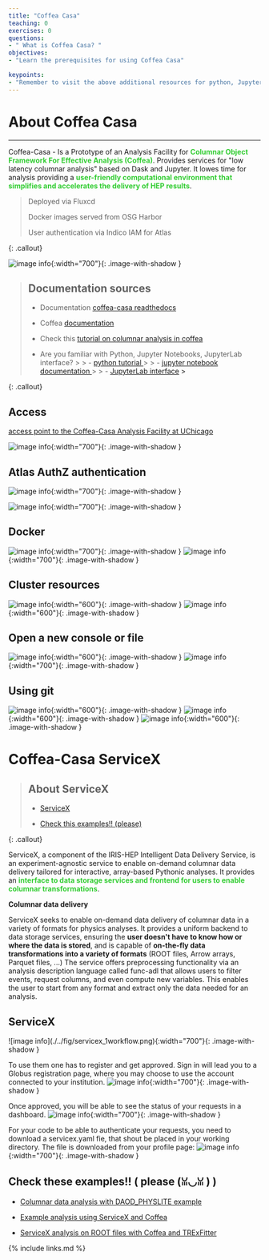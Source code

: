 ```yaml
---
title: "Coffea Casa"
teaching: 0
exercises: 0
questions:
- " What is Coffea Casa? "
objectives:
- "Learn the prerequisites for using Coffea Casa"

keypoints:
- "Remember to visit the above additional resources for python, Jupyter Notebooks and JupyterLab if you need to learn more about with how they work or in case of any doubt."
---
```

<!--
> ## About Coffea Casa
>
> - <a href="#prerequisites">Prerequisites</a>
>
> - <a href="#access">Access</a>
>
> - <a href="#authz">Atlas AuthZ authentication</a> 
>
> - <a href="#docker">Docker</a>
>
> - <a href="#cluster">Cluster resources</a>
>
> - <a href="#open">Open a new console or file</a>
>
> - <a href="#git">Using git</a>
>
{: .callout}-->

# About Coffea Casa

<hr/>

Coffea-Casa -  Is a Prototype of an Analysis Facility for **<font color=LimeGreen>Columnar Object Framework For Effective Analysis (Coffea)</font>**. Provides services for "low latency columnar analysis" based on Dask and Jupyter. It lowes time for analysis providing a **<font color=LimeGreen>user-friendly computational environment that simplifies and accelerates the delivery of HEP results</font>**.

>
> Deployed via Fluxcd
>
> Docker images served from OSG Harbor 
>
> User authentication via Indico IAM for Atlas
>
{: .callout}

![image info](./../fig/i_c1draft.png){:width="700"}{: .image-with-shadow }

> ## Documentation sources 
> 
> - Documentation  <a href="https://coffea-casa.readthedocs.io/en/latest/#">coffea-casa readthedocs</a>
> 
> - Coffea <a href="https://coffeateam.github.io/coffea/">documentation</a>
>
> - Check this <a href="https://github.com/CoffeaTeam/coffea-casa-tutorials">tutorial on columnar analysis in coffea</a>
>
> - Are you familiar with Python, Jupyter Notebooks, JupyterLab interface?
    >
    > - <a href="https://docs.python.org/3/tutorial/"> python tutorial </a>
    >
    > - <a href="https://jupyter.org/"> jupyter notebook documentation </a>
    >
    > - <a href="https://jupyterlab.readthedocs.io/en/stable/user/interface.html"> JupyterLab interface<a> 
    >
>
{: .callout}




## Access 

<a href="https://coffea.af.uchicago.edu">access point to the Coffea-Casa Analysis Facility at UChicago</a>

![image info](./../fig/coffea_access.png){:width="700"}{: .image-with-shadow }

<h2 id="authz">Atlas AuthZ authentication</h2>

![image info](./../fig/coffea_authz.png){:width="700"}{: .image-with-shadow }

![image info](./../fig/coffea_authz2.png){:width="700"}{: .image-with-shadow }

<h2 id="docker">Docker</h2>

![image info](./../fig/coffea_docker.png){:width="700"}{: .image-with-shadow }
![image info](./../fig/coffea_docker2.png){:width="700"}{: .image-with-shadow }

<h2 id="cluster">Cluster resources</h2>

![image info](./../fig/coffea_resources.png){:width="600"}{: .image-with-shadow }
![image info](./../fig/coffea_resources2.png){:width="600"}{: .image-with-shadow }

<h2 id="open">Open a new console or file</h2>

![image info](./../fig/coffea_new.png){:width="600"}{: .image-with-shadow }
![image info](./../fig/coffea_new2.png){:width="700"}{: .image-with-shadow }

<h2 id="git">Using git</h2>

![image info](./../fig/coffea_git.png){:width="600"}{: .image-with-shadow } 
![image info](./../fig/coffea_git2.png){:width="600"}{: .image-with-shadow } 
![image info](./../fig/coffea_git3.png){:width="600"}{: .image-with-shadow }

# Coffea-Casa ServiceX

> ## About ServiceX
>
> - <a href="#servicex">ServiceX</a>
>
> - <a href="#columnar">Check this examples!! (please)</a>
>
{: .callout}

ServiceX, a component of the IRIS-HEP Intelligent Data Delivery Service, is an experiment-agnostic service to enable on-demand columnar data delivery tailored for interactive, array-based Pythonic analyses. It provides an **<font color=LimeGreen>interface to data storage services and frontend for users to enable columnar transformations</font>**.

**Columnar data delivery**

ServiceX seeks to enable on-demand data delivery of columnar data in a variety of formats for physics analyses. It provides a uniform backend to data storage services, ensuring the **user doesn't have to know how or where the data is stored**, and is capable of **on-the-fly data transformations into a variety of formats** (ROOT files, Arrow arrays, Parquet files, ...) The service offers preprocessing functionality via an analysis description language called func-adl that allows users to filter events, request columns, and even compute new variables. This enables the user to start from any format and extract only the data needed for an analysis.

<h2 id="servicex">ServiceX</h2>
![image info](./../fig/servicex_1workflow.png){:width="700"}{: .image-with-shadow }
  
To use them one has to register and get approved. Sign in will lead you to a Globus registration page, where you may choose to use the account connected to your institution.
![image info](./../fig/servicex_2globus.png){:width="700"}{: .image-with-shadow }
  
Once approved, you will be able to see the status of your requests in a dashboard.
![image info](./../fig/servicex_3dash.png){:width="700"}{: .image-with-shadow }
  
For your code to be able to authenticate your requests, you need to download a servicex.yaml fie, that shout be placed in your working directory. The file is downloaded from your profile page:
![image info](./../fig/servicex_4profile.png){:width="700"}{: .image-with-shadow }


<h2 id="columnar">Check these examples!! ( please (ꈍ◡ꈍ ) )</h2> 


- <a href="https://github.com/nikoladze/agc-tools-workshop-2021-physlite">Columnar data analysis with DAOD_PHYSLITE example</a>

- <a href="https://github.com/iris-hep/analysis-grand-challenge/blob/main/analyses/atlas-open-data-hzz/HZZ_analysis_pipeline.ipynb">Example analysis using ServiceX and Coffea</a>

- <a href="https://github.com/kyungeonchoi/ServiceX-at-IRIS-HEP-ACG-workshop-2021">ServiceX analysis on ROOT files with Coffea and TRExFitter</a>

{% include links.md %}

